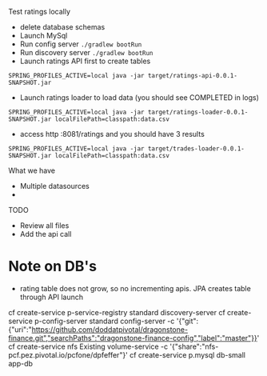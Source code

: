 Test ratings locally
- delete database schemas
- Launch MySql
- Run config server `./gradlew bootRun`
- Run discovery server `./gradlew bootRun`
- Launch ratings API first to create tables
```
SPRING_PROFILES_ACTIVE=local java -jar target/ratings-api-0.0.1-SNAPSHOT.jar
```
- Launch ratings loader to load data (you should see COMPLETED in logs)
```
SPRING_PROFILES_ACTIVE=local java -jar target/ratings-loader-0.0.1-SNAPSHOT.jar localFilePath=classpath:data.csv
```
- access http :8081/ratings and you should have 3 results
```
SPRING_PROFILES_ACTIVE=local java -jar target/trades-loader-0.0.1-SNAPSHOT.jar localFilePath=classpath:data.csv
```



What we have
- Multiple datasources
- 

TODO
- Review all files
- Add the api call

# Note on DB's
- rating table does not grow, so no incrementing apis.  JPA creates table through API launch



cf create-service p-service-registry standard discovery-server 
cf create-service p-config-server standard config-server -c '{"git":{"uri":"https://github.com/doddatpivotal/dragonstone-finance.git","searchPaths":"dragonstone-finance-config","label":"master"}}'
cf create-service nfs Existing volume-service -c '{"share":"nfs-pcf.pez.pivotal.io/pcfone/dpfeffer"}'
cf create-service p.mysql db-small app-db
